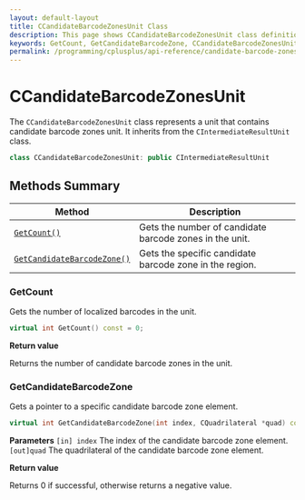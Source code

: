 ```yaml
---
layout: default-layout
title: CCandidateBarcodeZonesUnit Class
description: This page shows CCandidateBarcodeZonesUnit class definition of Dynamsoft Barcode Reader SDK C++ Edition.
keywords: GetCount, GetCandidateBarcodeZone, CCandidateBarcodeZonesUnit, api reference
permalink: /programming/cplusplus/api-reference/candidate-barcode-zones-unit.html
---
```

# CCandidateBarcodeZonesUnit

The `CCandidateBarcodeZonesUnit` class represents a unit that contains candidate barcode zones unit. It inherits from the `CIntermediateResultUnit` class.

```cpp
class CCandidateBarcodeZonesUnit: public CIntermediateResultUnit
```

## Methods Summary

| Method                            | Description |
|-----------------------------------|-------------|
| [`GetCount()`](#getcount)           | Gets the number of candidate barcode zones in the unit.|
| [`GetCandidateBarcodeZone()`](#getcandidatebarcodezone)           | Gets the specific candidate barcode zone in the region.|

### GetCount

Gets the number of localized barcodes in the unit.

```cpp
virtual int GetCount() const = 0;
```

**Return value**

Returns the number of candidate barcode zones in the unit.


### GetCandidateBarcodeZone

Gets a pointer to a specific candidate barcode zone element.

```cpp
virtual int GetCandidateBarcodeZone(int index, CQuadrilateral *quad) const = 0;
```

**Parameters**
`[in] index` The index of the candidate barcode zone element.
`[out]quad` The quadrilateral of the candidate barcode zone element.

**Return value**

Returns 0 if successful, otherwise returns a negative value.